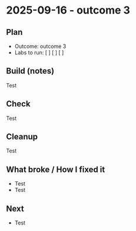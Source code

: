 # 2025-09-16 - outcome 3

## Plan

- Outcome: outcome 3
- Labs to run: [ ] [ ] [ ]

## Build (notes)

Test

## Check

Test

## Cleanup

Test

## What broke / How I fixed it

- Test
- Test

## Next

- Test
